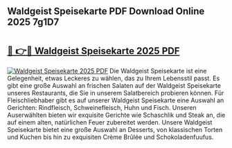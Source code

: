 ## Waldgeist Speisekarte PDF Download Online 2025 7g1D7

# <h2><a href="http://gce3gni.nevu.top/?p=Waldgeist+Speisekarte">🔗 👉🔴 Waldgeist Speisekarte 2025 PDF</a></h2>

[![Waldgeist Speisekarte 2025 PDF](https://i.imgur.com/dBaPXMq.png)](http://gce3gni.nevu.top/?p=Waldgeist+Speisekarte)
Die Waldgeist Speisekarte ist eine Gelegenheit, etwas Leckeres zu wählen, das zu Ihrem Lebensstil passt. Es gibt eine große Auswahl an frischen Salaten auf der Waldgeist Speisekarte unseres Restaurants, die Sie in unserem Salatbereich probieren können. Für Fleischliebhaber gibt es auf unserer Waldgeist Speisekarte eine Auswahl an Gerichten: Rindfleisch, Schweinefleisch, Huhn und Fisch. Unseren Auserwählten bieten wir exquisite Gerichte wie Schaschlik und Steak an, die auf einem alten, natürlichen Feuer zubereitet werden. Unsere Waldgeist Speisekarte bietet eine große Auswahl an Desserts, von klassischen Torten und Kuchen bis hin zu exquisiten Crème Brûlée und Schokoladenfuufus.
